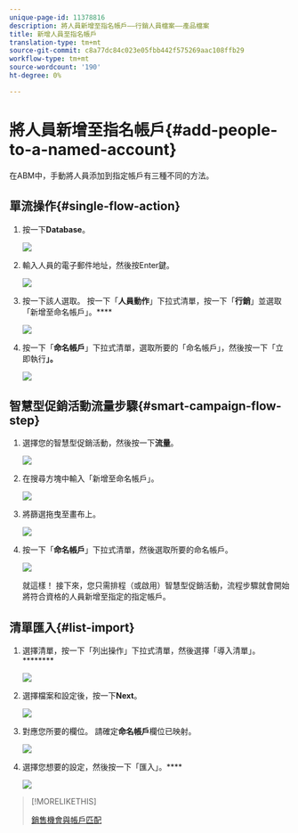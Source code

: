 ```yaml
---
unique-page-id: 11378816
description: 將人員新增至指名帳戶——行銷人員檔案——產品檔案
title: 新增人員至指名帳戶
translation-type: tm+mt
source-git-commit: c8a77dc84c023e05fbb442f575269aac108ffb29
workflow-type: tm+mt
source-wordcount: '190'
ht-degree: 0%

---
```



# 將人員新增至指名帳戶{#add-people-to-a-named-account}

在ABM中，手動將人員添加到指定帳戶有三種不同的方法。

## 單流操作{#single-flow-action}

1. 按一下&#x200B;**Database**。

   ![](assets/one-2.png)

1. 輸入人員的電子郵件地址，然後按Enter鍵。

   ![](assets/two.png)

1. 按一下該人選取。 按一下「**人員動作**」下拉式清單，按一下「**行銷**」並選取「新增至命名帳戶」。****

   ![](assets/three.png)

1. 按一下「**命名帳戶**」下拉式清單，選取所要的「命名帳戶」，然後按一下「立即執行&#x200B;**」。**

   ![](assets/four.png)

## 智慧型促銷活動流量步驟{#smart-campaign-flow-step}

1. 選擇您的智慧型促銷活動，然後按一下&#x200B;**流量**。

   ![](assets/five.png)

1. 在搜尋方塊中輸入「新增至命名帳戶」。

   ![](assets/six.png)

1. 將篩選拖曳至畫布上。

   ![](assets/seven.png)

1. 按一下「**命名帳戶**」下拉式清單，然後選取所要的命名帳戶。

   ![](assets/eight.png)

   就這樣！ 接下來，您只需排程（或啟用）智慧型促銷活動，流程步驟就會開始將符合資格的人員新增至指定的指定帳戶。

## 清單匯入{#list-import}

1. 選擇清單，按一下「列出操作」下拉式清單，然後選擇「導入清單」。********

   ![](assets/nine.png)

1. 選擇檔案和設定後，按一下&#x200B;**Next**。

   ![](assets/ten.png)

1. 對應您所要的欄位。 請確定&#x200B;**命名帳戶**&#x200B;欄位已映射。

   ![](assets/eleven.png)

1. 選擇您想要的設定，然後按一下「匯入」。****

   ![](assets/twelve.png)

>[!MORELIKETHIS]
>
>[銷售機會與帳戶匹配](/help/marketo/product-docs/account-based-marketing/target/named-accounts/lead-to-account-matching.md)
